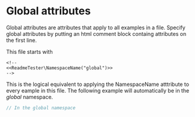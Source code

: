 <!--
<<ReadmeTester\NamespaceName("global")>>
<<ReadmeTester\IgnoreUnmarkedExamples>>
-->

# Global attributes

Global attributes are attributes that apply to all examples in a file. Specify
global attributes by putting an html comment block containg attributes on the
first line.

This file starts with

```
<!--
<<ReadmeTester\NamespaceName("global")>>
-->
```

This is the logical equivalent to applying the NamespaceName atttribute to every
eample in this file. The following example will automatically be in the _global_
namespace.

<!-- <<ReadmeTester\Example>> -->
```php
// In the global namespace
```

<!--
This hidden block is intended to validate that global attributes are applied

<<ReadmeTester\Example("to-import")>>
<<ReadmeTester\Ignore>>
```php
echo "global";
```

<<ReadmeTester\Example("Test global namespace")>>
<<ReadmeTester\Import("global:to-import")>>
<<ReadmeTester\ExpectOutput("global")>>
```php
```

```php
this is invalid and should be ignored as the IgnoreUnmarkedExamples attribute
is used globally..
```
-->
